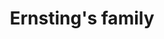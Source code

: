 ---
title: "Ernsting's family"
url: /stendal/ernstings-family-dr-kurt-schumacher-strasse/
shop: Kleidung
---